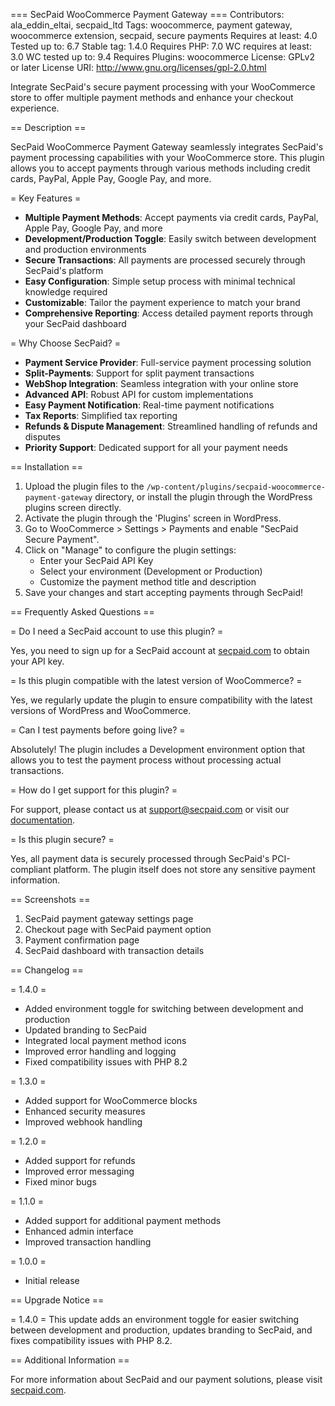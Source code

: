 === SecPaid WooCommerce Payment Gateway ===
Contributors: ala_eddin_eltai, secpaid_ltd
Tags: woocommerce, payment gateway, woocommerce extension, secpaid, secure payments
Requires at least: 4.0
Tested up to: 6.7
Stable tag: 1.4.0
Requires PHP: 7.0
WC requires at least: 3.0
WC tested up to: 9.4
Requires Plugins: woocommerce
License: GPLv2 or later
License URI: http://www.gnu.org/licenses/gpl-2.0.html

Integrate SecPaid's secure payment processing with your WooCommerce store to offer multiple payment methods and enhance your checkout experience.

== Description ==

SecPaid WooCommerce Payment Gateway seamlessly integrates SecPaid's payment processing capabilities with your WooCommerce store. This plugin allows you to accept payments through various methods including credit cards, PayPal, Apple Pay, Google Pay, and more.

= Key Features =

* **Multiple Payment Methods**: Accept payments via credit cards, PayPal, Apple Pay, Google Pay, and more
* **Development/Production Toggle**: Easily switch between development and production environments
* **Secure Transactions**: All payments are processed securely through SecPaid's platform
* **Easy Configuration**: Simple setup process with minimal technical knowledge required
* **Customizable**: Tailor the payment experience to match your brand
* **Comprehensive Reporting**: Access detailed payment reports through your SecPaid dashboard

= Why Choose SecPaid? =

* **Payment Service Provider**: Full-service payment processing solution
* **Split-Payments**: Support for split payment transactions
* **WebShop Integration**: Seamless integration with your online store
* **Advanced API**: Robust API for custom implementations
* **Easy Payment Notification**: Real-time payment notifications
* **Tax Reports**: Simplified tax reporting
* **Refunds & Dispute Management**: Streamlined handling of refunds and disputes
* **Priority Support**: Dedicated support for all your payment needs

== Installation ==

1. Upload the plugin files to the `/wp-content/plugins/secpaid-woocommerce-payment-gateway` directory, or install the plugin through the WordPress plugins screen directly.
2. Activate the plugin through the 'Plugins' screen in WordPress.
3. Go to WooCommerce > Settings > Payments and enable "SecPaid Secure Payment".
4. Click on "Manage" to configure the plugin settings:
   * Enter your SecPaid API Key
   * Select your environment (Development or Production)
   * Customize the payment method title and description
5. Save your changes and start accepting payments through SecPaid!

== Frequently Asked Questions ==

= Do I need a SecPaid account to use this plugin? =

Yes, you need to sign up for a SecPaid account at [secpaid.com](https://secpaid.com) to obtain your API key.

= Is this plugin compatible with the latest version of WooCommerce? =

Yes, we regularly update the plugin to ensure compatibility with the latest versions of WordPress and WooCommerce.

= Can I test payments before going live? =

Absolutely! The plugin includes a Development environment option that allows you to test the payment process without processing actual transactions.

= How do I get support for this plugin? =

For support, please contact us at support@secpaid.com or visit our [documentation](https://docs.secpaid.com).

= Is this plugin secure? =

Yes, all payment data is securely processed through SecPaid's PCI-compliant platform. The plugin itself does not store any sensitive payment information.

== Screenshots ==

1. SecPaid payment gateway settings page
2. Checkout page with SecPaid payment option
3. Payment confirmation page
4. SecPaid dashboard with transaction details

== Changelog ==

= 1.4.0 =
* Added environment toggle for switching between development and production
* Updated branding to SecPaid
* Integrated local payment method icons
* Improved error handling and logging
* Fixed compatibility issues with PHP 8.2

= 1.3.0 =
* Added support for WooCommerce blocks
* Enhanced security measures
* Improved webhook handling

= 1.2.0 =
* Added support for refunds
* Improved error messaging
* Fixed minor bugs

= 1.1.0 =
* Added support for additional payment methods
* Enhanced admin interface
* Improved transaction handling

= 1.0.0 =
* Initial release

== Upgrade Notice ==

= 1.4.0 =
This update adds an environment toggle for easier switching between development and production, updates branding to SecPaid, and fixes compatibility issues with PHP 8.2.

== Additional Information ==

For more information about SecPaid and our payment solutions, please visit [secpaid.com](https://secpaid.com).